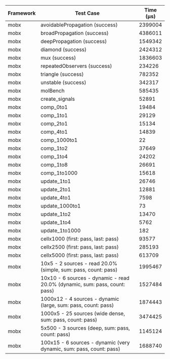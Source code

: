 | Framework | Test Case | Time (μs) |
| --- | --- | --- |
| mobx | avoidablePropagation (success) | 2399004 |
| mobx | broadPropagation (success) | 4386011 |
| mobx | deepPropagation (success) | 1549342 |
| mobx | diamond (success) | 2424312 |
| mobx | mux (success) | 1836603 |
| mobx | repeatedObservers (success) | 234226 |
| mobx | triangle (success) | 782352 |
| mobx | unstable (success) | 342317 |
| mobx | molBench | 585435 |
| mobx | create_signals | 52891 |
| mobx | comp_0to1 | 19484 |
| mobx | comp_1to1 | 29129 |
| mobx | comp_2to1 | 15134 |
| mobx | comp_4to1 | 14839 |
| mobx | comp_1000to1 | 22 |
| mobx | comp_1to2 | 37649 |
| mobx | comp_1to4 | 24202 |
| mobx | comp_1to8 | 26691 |
| mobx | comp_1to1000 | 15618 |
| mobx | update_1to1 | 26746 |
| mobx | update_2to1 | 12881 |
| mobx | update_4to1 | 7598 |
| mobx | update_1000to1 | 73 |
| mobx | update_1to2 | 13470 |
| mobx | update_1to4 | 5762 |
| mobx | update_1to1000 | 182 |
| mobx | cellx1000 (first: pass, last: pass) | 93577 |
| mobx | cellx2500 (first: pass, last: pass) | 285193 |
| mobx | cellx5000 (first: pass, last: pass) | 613709 |
| mobx | 10x5 - 2 sources - read 20.0% (simple, sum: pass, count: pass) | 1995467 |
| mobx | 10x10 - 6 sources - dynamic - read 20.0% (dynamic, sum: pass, count: pass) | 1527484 |
| mobx | 1000x12 - 4 sources - dynamic (large, sum: pass, count: pass) | 1874443 |
| mobx | 1000x5 - 25 sources (wide dense, sum: pass, count: pass) | 3474425 |
| mobx | 5x500 - 3 sources (deep, sum: pass, count: pass) | 1145124 |
| mobx | 100x15 - 6 sources - dynamic (very dynamic, sum: pass, count: pass) | 1688740 |
